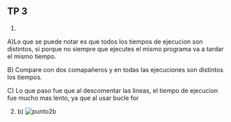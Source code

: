 ## TP 3
1)
A)Lo que se puede notar es que todos los tiempos de ejecucion son distintos, si porque no siempre que ejecutes el mismo programa va a tardar el mismo tiempo.

B) Compare con dos comapañeros y en todas las ejecuciones son distintos los tiempos.

C) Lo que paso fue que al descomentar las lineas, el tiempo de ejecucion fue mucho mas lento, ya que al usar bucle for

2) b) 
![punto2b](https://github.com/ulisesfossati/ASO2024TP/assets/131781392/06d1cd5f-dddb-44f1-88a0-efc78eac8e2d)




